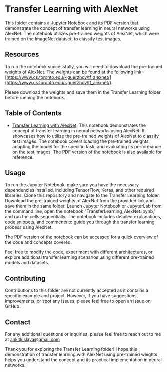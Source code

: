 # Transfer Learning with AlexNet

This folder contains a Jupyter Notebook and its PDF version that demonstrate the concept of transfer learning in neural networks using AlexNet. The notebook utilizes pre-trained weights of AlexNet, which were trained on the ImageNet dataset, to classify test images.

## Resources

To run the notebook successfully, you will need to download the pre-trained weights of AlexNet. The weights can be found at the following link: [https://www.cs.toronto.edu/~guerzhoy/tf_alexnet/](https://www.cs.toronto.edu/~guerzhoy/tf_alexnet/).

Please download the weights and save them in the Transfer Learning folder before running the notebook.

## Table of Contents

- [Transfer Learning with AlexNet](./TransferLearning_AlexNet.ipynb): This notebook demonstrates the concept of transfer learning in neural networks using AlexNet. It showcases how to utilize the pre-trained weights of AlexNet to classify test images. The notebook covers loading the pre-trained weights, adapting the model for the specific task, and evaluating its performance on the test images. The PDF version of the notebook is also available for reference.

## Usage

To run the Jupyter Notebook, make sure you have the necessary dependencies installed, including TensorFlow, Keras, and other required libraries. Clone this repository and navigate to the Transfer Learning folder. Download the pre-trained weights of AlexNet from the provided link and save them in the same folder. Launch Jupyter Notebook or JupyterLab from the command line, open the notebook "TransferLearning_AlexNet.ipynb," and run the cells sequentially. The notebook includes detailed explanations, code snippets, and comments to guide you through the transfer learning process using AlexNet.

The PDF version of the notebook can be accessed for a quick overview of the code and concepts covered.

Feel free to modify the code, experiment with different architectures, or explore additional transfer learning scenarios using different pre-trained models and datasets.

## Contributing

Contributions to this folder are not currently accepted as it contains a specific example and project. However, if you have suggestions, improvements, or spot any issues, please feel free to open an issue on GitHub.

## Contact

For any additional questions or inquiries, please feel free to reach out to me at ankitkislaya@gmail.com

Thank you for exploring the Transfer Learning folder! I hope this demonstration of transfer learning with AlexNet using pre-trained weights helps you understand the concept and its practical implementation in neural networks.
